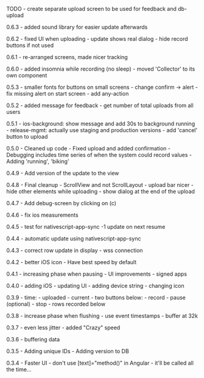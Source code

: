 TODO
    - create separate upload screen to be used for feedback and db-upload

0.6.3
    - added sound library for easier update afterwards
    
0.6.2
    - fixed UI when uploading
    - update shows real dialog
    - hide record buttons if not used
    
0.6.1
    - re-arranged screens, made nicer tracking
    
0.6.0
    - added insomnia while recording (no sleep)
    - moved 'Collector' to its own component

0.5.3
    - smaller fonts for buttons on small screens
    - change confirm -> alert
    - fix missing alert on start screen
    - add any-action
    
0.5.2
    - added message for feedback
    - get number of total uploads from all users

0.5.1
    - ios-background: show message and add 30s to background running
    - release-mgmt: actually use staging and production versions
    - add 'cancel' button to upload

0.5.0
    - Cleaned up code
    - Fixed upload and added confirmation
    - Debugging includes time series of when the system could record values
    - Adding 'running', 'biking'

0.4.9
    - Add version of the update to the view

0.4.8
    - Final cleanup
        - ScrollView and not ScrollLayout
        - upload bar nicer
        - hide other elements while uploading
        - show dialog at the end of the upload

0.4.7
    - Add debug-screen by clicking on (c)

0.4.6
    - fix ios measurements

0.4.5
    - test for nativescript-app-sync
    -1 update on next resume

0.4.4
    - automatic update using nativescript-app-sync

0.4.3
    - correct row update in display
    - wss connection

0.4.2
    - better iOS icon
    - Have best speed by default

0.4.1
    - increasing phase when pausing
    - UI improvements
    - signed apps

0.4.0
    - adding iOS
    - updating UI
    - adding device string
    - changing icon
    
0.3.9
    - time:
        - uploaded
        - current
    - two buttons below:
        - record
        - pause (optional)
        - stop
    - rows recorded below
    
0.3.8
    - increase phase when flushing
    - use event timestamps
    - buffer at 32k

0.3.7
    - even less jitter
    - added "Crazy" speed

0.3.6
    - buffering data

0.3.5
    - Adding unique IDs
    - Adding version to DB

0.3.4
    - Faster UI - don't use [text]="method()" in Angular - it'll be called all the time...
